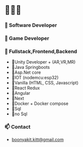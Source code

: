 # 🍌👋🍌
### 🌱 Software Developer
### 🌱 Game Developer

### 🍌 Fullstack,Frontend,Backend

+ 🍌Unity Developer + (AR,VR,MR)
+ 🍌Java Springboots
+ 🍌Asp.Net core
+ 🍌IOT (nodemcu:esp32)
+ 🍌Vanilla (HTML, CSS, Javascript)
+ 🍌React Redux
+ 🍌Angular
+ 🍌Next
+ 🍌Docker + Docker compose
+ 🍌Sql
+ 🍌no Sql



### 📫 Contact 

* boonyakit.kitt@gmail.com




<!--
**janjao937/janjao937** is a ✨ _special_ ✨ repository because its `README.md` (this file) appears on your GitHub profile.

Here are some ideas to get you started:

- 🔭 I’m currently working on ...
- 🌱 I’m currently learning ...
- 👯 I’m looking to collaborate on ...
- 🤔 I’m looking for help with ...
- 💬 Ask me about ...
- 📫 How to reach me: ...
- 😄 Pronouns: ...
- ⚡ Fun fact: ...
-->
 